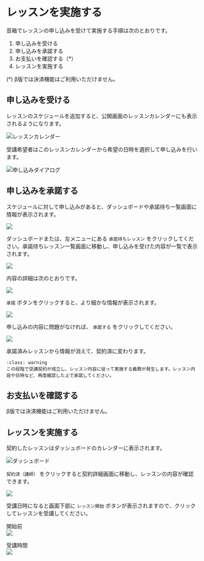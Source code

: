 # レッスンを実施する

音箱でレッスンの申し込みを受けて実施する手順は次のとおりです。

1. 申し込みを受ける
1. 申し込みを承諾する
1. お支払いを確認する（*）
1. レッスンを実施する

(*) β版では決済機能はご利用いただけません。

## 申し込みを受ける

レッスンのスケジュールを追加すると、公開画面のレッスンカレンダーにも表示されるようになります。

![レッスンカレンダー](img/lesson_calendar.png)

受講希望者はこのレッスンカレンダーから希望の日時を選択して申し込みを行います。

![申し込みダイアログ](img/lesson_view_request.png)

## 申し込みを承諾する

スケジュールに対して申し込みがあると、ダッシュボードや承諾待ち一覧画面に情報が表示されます。

![](img/manage_dashboard_request02.png)

ダッシュボードまたは、左メニューにある `承諾待ちレッスン` をクリックしてください。承諾待ちレッスン一覧画面に移動し、申し込みを受けた内容が一覧で表示されます。

![](img/manage_requests.png)

内容の詳細は次のとおりです。

![](img/manage_requests02.png)

`承諾` ボタンをクリックすると、より細かな情報が表示されます。

![](img/manage_requests03.png)

申し込みの内容に問題がなければ、 `承諾する` をクリックしてください。

![](img/manage_dashboad_contract02.png)

承諾済みレッスンから情報が消えて、契約済に変わります。

```{admonition} 注意事項
:class: warning
この段階で受講契約が成立し、レッスン内容に従って実施する義務が発生します。レッスン内容や日時など、再度確認した上で承諾してください。
```

## お支払いを確認する

β版では決済機能はご利用いただけません。

## レッスンを実施する

契約したレッスンはダッシュボードのカレンダーに表示されます。

![ダッシュボード](img/button_contract_calendar.png)

`契約済（講師）` をクリックすると契約詳細画面に移動し、レッスンの内容が確認できます。

![](img/manage_contract_view.png)

受講日時になると画面下部に `レッスン開始` ボタンが表示されますので、クリックしてレッスンを受講してください。

開始前  
![](img/contract_view_button_before.png)

受講時間  
![](img/contract_view_button_now.png)
